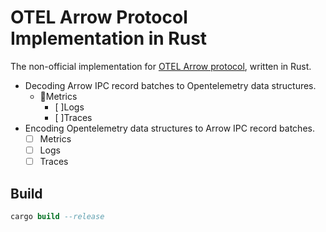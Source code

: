 # OTEL Arrow Protocol Implementation in Rust

The non-official implementation for [OTEL Arrow protocol](https://github.com/open-telemetry/otel-arrow), written in Rust.

- Decoding Arrow IPC record batches to Opentelemetry data structures.
    - 🚧Metrics
      - [ ]Logs
      - [ ]Traces
- Encoding Opentelemetry data structures to Arrow IPC record batches.
    - [ ] Metrics
    - [ ] Logs
    - [ ] Traces

## Build

```sql
cargo build --release
```